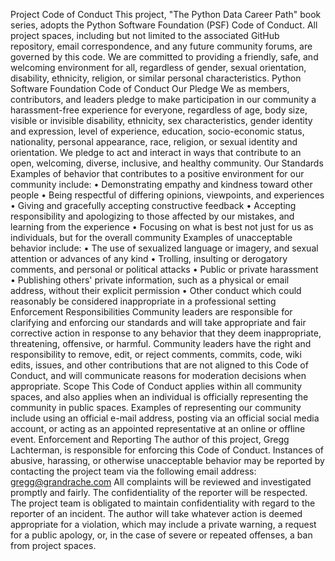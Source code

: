 Project Code of Conduct
This project, "The Python Data Career Path" book series, adopts the Python Software Foundation (PSF) Code of Conduct. All project spaces, including but not limited to the associated GitHub repository, email correspondence, and any future community forums, are governed by this code.
We are committed to providing a friendly, safe, and welcoming environment for all, regardless of gender, sexual orientation, disability, ethnicity, religion, or similar personal characteristics.
Python Software Foundation Code of Conduct
Our Pledge
We as members, contributors, and leaders pledge to make participation in our community a harassment-free experience for everyone, regardless of age, body size, visible or invisible disability, ethnicity, sex characteristics, gender identity and expression, level of experience, education, socio-economic status, nationality, personal appearance, race, religion, or sexual identity and orientation.
We pledge to act and interact in ways that contribute to an open, welcoming, diverse, inclusive, and healthy community.
Our Standards
Examples of behavior that contributes to a positive environment for our community include:
•	Demonstrating empathy and kindness toward other people
•	Being respectful of differing opinions, viewpoints, and experiences
•	Giving and gracefully accepting constructive feedback
•	Accepting responsibility and apologizing to those affected by our mistakes, and learning from the experience
•	Focusing on what is best not just for us as individuals, but for the overall community
Examples of unacceptable behavior include:
•	The use of sexualized language or imagery, and sexual attention or advances of any kind
•	Trolling, insulting or derogatory comments, and personal or political attacks
•	Public or private harassment
•	Publishing others' private information, such as a physical or email address, without their explicit permission
•	Other conduct which could reasonably be considered inappropriate in a professional setting
Enforcement Responsibilities
Community leaders are responsible for clarifying and enforcing our standards and will take appropriate and fair corrective action in response to any behavior that they deem inappropriate, threatening, offensive, or harmful.
Community leaders have the right and responsibility to remove, edit, or reject comments, commits, code, wiki edits, issues, and other contributions that are not aligned to this Code of Conduct, and will communicate reasons for moderation decisions when appropriate.
Scope
This Code of Conduct applies within all community spaces, and also applies when an individual is officially representing the community in public spaces. Examples of representing our community include using an official e-mail address, posting via an official social media account, or acting as an appointed representative at an online or offline event.
Enforcement and Reporting
The author of this project, Gregg Lachterman, is responsible for enforcing this Code of Conduct.
Instances of abusive, harassing, or otherwise unacceptable behavior may be reported by contacting the project team via the following email address:
gregg@grandrache.com
All complaints will be reviewed and investigated promptly and fairly. The confidentiality of the reporter will be respected. The project team is obligated to maintain confidentiality with regard to the reporter of an incident.
The author will take whatever action is deemed appropriate for a violation, which may include a private warning, a request for a public apology, or, in the case of severe or repeated offenses, a ban from project spaces.
